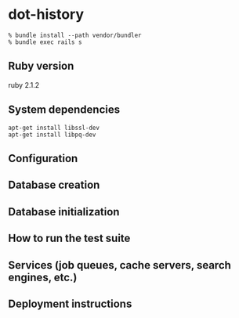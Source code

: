 dot-history
===========

```
% bundle install --path vendor/bundler
% bundle exec rails s
```

## Ruby version
ruby 2.1.2

## System dependencies
```
apt-get install libssl-dev
apt-get install libpq-dev
```

## Configuration

## Database creation

## Database initialization

## How to run the test suite

## Services (job queues, cache servers, search engines, etc.)

## Deployment instructions


